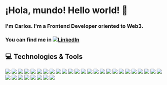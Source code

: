 # ¡Hola, mundo! Hello world! 👋

### I'm Carlos. I'm a Frontend Developer oriented to Web3. 
### You can find me in [![LinkedIn][2.1]][2]

## 💻 Technologies & Tools

![](https://img.shields.io/badge/OS-Linux-informational?style=flat&logo=linux&logoColor=white&color=black)
![](https://img.shields.io/badge/Stack-LAMP-informational?style=flat&logo=xampp&logoColor=white&color=orange)
![](https://img.shields.io/badge/VSC-Git-informational?style=flat&logo=git&logoColor=white&color=orange)
![](https://img.shields.io/badge/Editor-VSCode-informational?style=flat&logo=visual-studio&logoColor=white&color=blue)
![](https://img.shields.io/badge/IDE-Spyder5-informational?style=flat&logo=spyder&logoColor=white&color=grey)
![](https://img.shields.io/badge/IDE-NetBeans12-informational?style=flat&logo=netbeans&logoColor=white&color=blue)
![](https://img.shields.io/badge/Markup-HTML5-informational?style=flat&logo=html5&logoColor=white&color=orange)
![](https://img.shields.io/badge/Markup-CSS3-informational?style=flat&logo=css3&logoColor=white&color=blue)
![](https://img.shields.io/badge/Code-JavaScript-informational?style=flat&logo=JavaScript&logoColor=white&color=yellow)
![](https://img.shields.io/badge/Code-C-informational?style=flat&logo=C&logoColor=white&color=grey)
![](https://img.shields.io/badge/Code-Java11-informational?style=flat&logo=java&logoColor=white&color=brown)
![](https://img.shields.io/badge/Code-PHP7-informational?style=flat&logo=php&logoColor=white&color=darkviolet)
![](https://img.shields.io/badge/Code-Python3-informational?style=flat&logo=python&logoColor=white&color=darkgreen)
![](https://img.shields.io/badge/Code-Solidity-informational?style=flat&logo=solidity&logoColor=white&color=black)
![](https://img.shields.io/badge/Env-NodeJS-informational?style=flat&logo=node&logoColor=white&color=green)
![](https://img.shields.io/badge/Preprocessor-Sass-informational?style=flat&logo=sass&logoColor=white&color=ff69b4)
![](https://img.shields.io/badge/Preprocessor-pug-informational?style=flat&logo=pug&logoColor=white&color=brown)
![](https://img.shields.io/badge/Framework-Bootstrap5-informational?style=flat&logo=bootstrap&logoColor=white&color=darkviolet)
![](https://img.shields.io/badge/Framework-Django3-informational?style=flat&logo=django&logoColor=white&color=darkgreen)
![](https://img.shields.io/badge/Framework-React-informational?style=flat&logo=React&logoColor=white&color=darkblue)
![](https://img.shields.io/badge/DBMS-phpMyAdmin-informational?style=flat&logo=phpMyAdmin&logoColor=white&color=orange)
![](https://img.shields.io/badge/DBMS-Workbench-informational?style=flat&logo=workbench&logoColor=white&color=darkblue)
![](https://img.shields.io/badge/DBMS-MongoDBAtlas-informational?style=flat&logo=mongoatlas&logoColor=white&color=darkgreen)
![](https://img.shields.io/badge/DB-MySQL-informational?style=flat&logo=MySQL&logoColor=white&color=blue)
![](https://img.shields.io/badge/DB-MariaDB-informational?style=flat&logo=MariaDB&logoColor=white&color=blue)
![](https://img.shields.io/badge/DB-PostgreSQL-informational?style=flat&logo=PostgreSQL&logoColor=white&color=blue)
![](https://img.shields.io/badge/DB-SQLite-informational?style=flat&logo=SQLite&logoColor=white&color=blue)
![](https://img.shields.io/badge/DB-MongoDB-informational?style=flat&logo=mongo&logoColor=white&color=darkgreen)
![](https://img.shields.io/badge/CMS-WordPress-informational?style=flat&logo=wordpress&logoColor=white&color=black)
![](https://img.shields.io/badge/API-Postman-informational?style=flat&logo=postman&logoColor=white&color=orange)
![](https://img.shields.io/badge/API-Insomnia-informational?style=flat&logo=insomnia&logoColor=white&color=darkviolet)
![](https://img.shields.io/badge/Testing-Jest-informational?style=flat&logo=jest&logoColor=white&color=green)
![](https://img.shields.io/badge/Testing-Cypress-informational?style=flat&logo=cypress&logoColor=white&color=green)

<!--
## :octocat: Github Stats

![Anurag's github stats](https://github-readme-stats.vercel.app/api?username=cesantaniello&show_icons=true)
![Top Langs](https://github-readme-stats.vercel.app/api/top-langs/?username=cesantaniello&layout=compact&theme=buefy)
-->

[1.1]: https://img.icons8.com/cute-clipart/30/000000/twitter.png
[1]: https://twitter.com/cesantaniello

[2.1]: https://img.icons8.com/cute-clipart/30/000000/linkedin.png
[2]: https://www.linkedin.com/in/carlos-e-santaniello/
